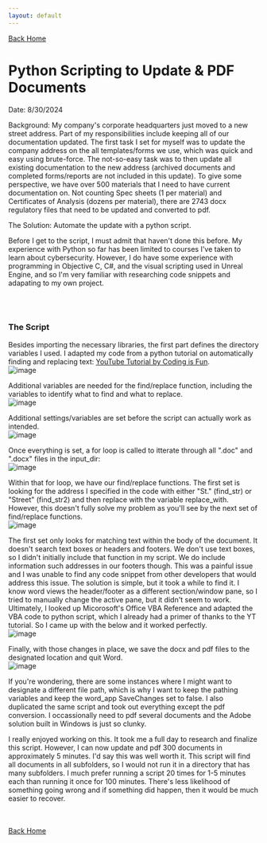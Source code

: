 ```yaml
---
layout: default
---
```


[Back Home](./index.md)


# Python Scripting to Update & PDF Documents

Date: 8/30/2024

Background:  My company's corporate headquarters just moved to a new street address. Part of my responsibilities include keeping all of our documentation updated. The first task I set for myself was to update the company address on the all templates/forms we use, which was quick and easy using brute-force. The not-so-easy task was to then update all existing documentation to the new address (archived documents and completed forms/reports are not included in this update). To give some perspective, we have over 500 materials that I need to have current documentation on. Not counting Spec sheets (1 per material) and Certificates of Analysis (dozens per material), there are 2743 docx regulatory files that need to be updated and converted to pdf.

The Solution:  Automate the update with a python script.

Before I get to the script, I must admit that haven't done this before. My experience with Python so far has been limited to courses I've taken to learn about cybersecurity. However, I do have some experience with programming in Objective C, C#, and the visual scripting used in Unreal Engine, and so I'm very familiar with researching code snippets and adapating to my own project. 

<br/><br/>
### The Script

Besides importing the necessary libraries, the first part defines the directory variables I used. I adapted my code from a python tutorial on automatically finding and replacing text: [YouTube Tutorial by Coding is Fun](https://www.youtube.com/watch?v=cUUjkEgnCjs).  
![image](https://github.com/user-attachments/assets/d9ac5021-9a9d-407a-babf-a12ac5167381)  

Additional variables are needed for the find/replace function, including the variables to identify what to find and what to replace.  
![image](https://github.com/user-attachments/assets/d2fd89d5-aca3-42bb-a956-6d311eb44ac4)  

Additional settings/variables are set before the script can actually work as intended.  
![image](https://github.com/user-attachments/assets/2e658765-cdbb-4739-a4aa-fea3c820af52)  

Once everything is set, a for loop is called to itterate through all ".doc" and ".docx" files in the input_dir:  
![image](https://github.com/user-attachments/assets/7f96c0e5-b8a0-4338-9e4f-0a8cf98c1f3a)  

Within that for loop, we have our find/replace functions. The first set is looking for the address I specified in the code with either "St." (find_str) or "Street" (find_str2) and then replace with the variable replace_with. However, this doesn't fully solve my problem as you'll see by the next set of find/replace functions.  
![image](https://github.com/user-attachments/assets/09d4de4c-84bc-4849-a968-cdf70b321e0d)  

The first set only looks for matching text within the body of the document. It doesn't search text boxes or headers and footers. We don't use text boxes, so I didn't initially include that function in my script. We do include information such addresses in our footers though. This was a painful issue and I was unable to find any code snippet from other developers that would address this issue. The solution is simple, but it took a while to find it. I know word views the header/footer as a different section/window pane, so I tried to manually change the active pane, but it didn't seem to work. Ultimately, I looked up Micorosoft's Office VBA Reference and adapted the VBA code to python script, which I already had a primer of thanks to the YT tutorial. So I came up with the below and it worked perfectly.  
![image](https://github.com/user-attachments/assets/10a89dcd-ec39-4ffb-ae10-941f4114e922)  

Finally, with those changes in place, we save the docx and pdf files to the designated location and quit Word.  
![image](https://github.com/user-attachments/assets/ae60e8ec-aae3-43ac-854c-fb3de0db80c9)  

If you're wondering, there are some instances where I might want to designate a different file path, which is why I want to keep the pathing variables and keep the word_app SaveChanges set to false. I also duplicated the same script and took out everything except the pdf conversion. I occassionally need to pdf several documents and the Adobe solution built in Windows is just so clunky.

I really enjoyed working on this. It took me a full day to research and finalize this script. However, I can now update and pdf 300 documents in approximately 5 minutes. I'd say this was well worth it. This script will find all documents in all subfolders, so I would not run it in a directory that has many subfolders. I much prefer running a script 20 times for 1-5 minutes each than running it once for 100 minutes. There's less likelihood of something going wrong and if something did happen, then it would be much easier to recover.

<br/><br/>
[Back Home](./index.md)

